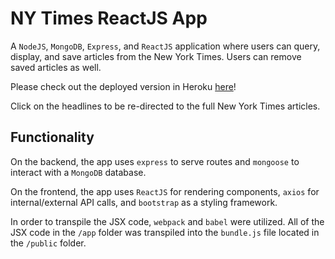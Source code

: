 # NY Times ReactJS App
A `NodeJS`, `MongoDB`, `Express`, and `ReactJS` application where users can query, display, and save articles from the New York Times. Users can remove saved articles as well.

Please check out the deployed version in Heroku [here](https://hidden-oasis-49978.herokuapp.com/)!

Click on the headlines to be re-directed to the full New York Times articles.


## Functionality
On the backend, the app uses `express` to serve routes and `mongoose` to interact with a `MongoDB` database.

On the frontend, the app uses `ReactJS` for rendering components, `axios` for internal/external API calls, and `bootstrap` as a styling framework.

In order to transpile the JSX code, `webpack` and `babel` were utilized. All of the JSX  code in the `/app` folder was transpiled into the `bundle.js` file located in the `/public` folder.


